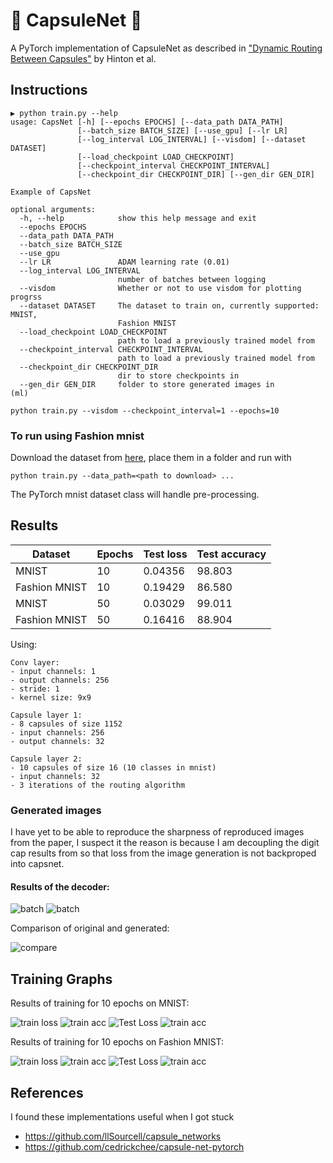 # 💊 CapsuleNet 💊

A PyTorch implementation of CapsuleNet as described in ["Dynamic Routing Between Capsules"](https://arxiv.org/abs/1710.09829) by Hinton et al.

## Instructions

```
▶ python train.py --help
usage: CapsNet [-h] [--epochs EPOCHS] [--data_path DATA_PATH]
               [--batch_size BATCH_SIZE] [--use_gpu] [--lr LR]
               [--log_interval LOG_INTERVAL] [--visdom] [--dataset DATASET]
               [--load_checkpoint LOAD_CHECKPOINT]
               [--checkpoint_interval CHECKPOINT_INTERVAL]
               [--checkpoint_dir CHECKPOINT_DIR] [--gen_dir GEN_DIR]

Example of CapsNet

optional arguments:
  -h, --help            show this help message and exit
  --epochs EPOCHS
  --data_path DATA_PATH
  --batch_size BATCH_SIZE
  --use_gpu
  --lr LR               ADAM learning rate (0.01)
  --log_interval LOG_INTERVAL
                        number of batches between logging
  --visdom              Whether or not to use visdom for plotting progrss
  --dataset DATASET     The dataset to train on, currently supported: MNIST,
                        Fashion MNIST
  --load_checkpoint LOAD_CHECKPOINT
                        path to load a previously trained model from
  --checkpoint_interval CHECKPOINT_INTERVAL
                        path to load a previously trained model from
  --checkpoint_dir CHECKPOINT_DIR
                        dir to store checkpoints in
  --gen_dir GEN_DIR     folder to store generated images in
(ml)
```

```
python train.py --visdom --checkpoint_interval=1 --epochs=10
```

### To run using Fashion mnist

Download the dataset from [here](https://github.com/zalandoresearch/fashion-mnist), place them in a folder and run with

```
python train.py --data_path=<path to download> ...
```

The PyTorch mnist dataset class will handle pre-processing.

## Results

| Dataset       | Epochs | Test loss | Test accuracy |
| ------------- | ------ |---------- | ------------- |
| MNIST         | 10     | 0.04356   | 98.803        |
| Fashion MNIST | 10     | 0.19429   | 86.580        |
| MNIST         | 50     | 0.03029   | 99.011        |
| Fashion MNIST | 50     | 0.16416   | 88.904        |


Using:

```
Conv layer:
- input channels: 1
- output channels: 256
- stride: 1
- kernel size: 9x9

Capsule layer 1:
- 8 capsules of size 1152
- input channels: 256
- output channels: 32

Capsule layer 2:
- 10 capsules of size 16 (10 classes in mnist)
- input channels: 32
- 3 iterations of the routing algorithm
```

### Generated images

I have yet to be able to reproduce the sharpness of reproduced images from the paper,
I suspect it the reason is because I am decoupling the digit cap results from so
that loss from the image generation is not backproped into capsnet. 

####  Results of the decoder:

![batch](./imgs/mnist_generated_50_epoch.png)
![batch](./imgs/fmnist_generated_50_epoch.png)

Comparison of original and generated:

![compare](./imgs/generated_compare.png)

## Training Graphs

Results of training for 10 epochs on MNIST:

![train loss](./imgs/mnist_train_loss_10.png)
![train acc](./imgs/mnist_train_acc_10.png)
![Test Loss](./imgs/mnist_test_loss_10.png)
![train acc](./imgs/mnist_test_acc_10.png)

Results of training for 10 epochs on Fashion MNIST:

![train loss](./imgs/fmnist_train_loss_10.png)
![train acc](./imgs/fmnist_train_acc_10.png)
![Test Loss](./imgs/fmnist_test_loss_10.png)
![train acc](./imgs/fmnist_test_acc_10.png)


## References

I found these implementations useful when I got stuck

- https://github.com/llSourcell/capsule_networks
- https://github.com/cedrickchee/capsule-net-pytorch
